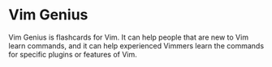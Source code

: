 # Vim Genius

Vim Genius is flashcards for Vim. It can help people that are new to Vim learn commands, and it can help experienced Vimmers learn the commands for specific plugins or features of Vim.
